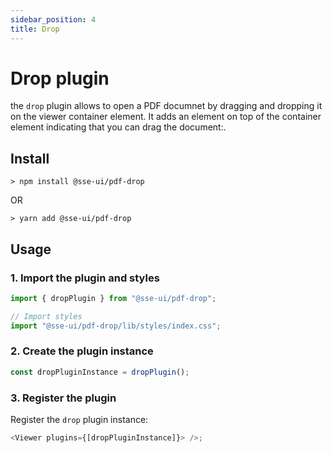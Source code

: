 ```yaml
---
sidebar_position: 4
title: Drop
---
```


# Drop plugin

the `drop` plugin allows to open a PDF documnet by dragging and dropping it on the viewer container element.
It adds an element on top of the container element indicating that you can drag the document:.

## Install

```
> npm install @sse-ui/pdf-drop
```

OR

```
> yarn add @sse-ui/pdf-drop
```

## Usage

### 1. Import the plugin and styles

```javascript
import { dropPlugin } from "@sse-ui/pdf-drop";

// Import styles
import "@sse-ui/pdf-drop/lib/styles/index.css";
```

### 2. Create the plugin instance

```javascript
const dropPluginInstance = dropPlugin();
```

### 3. Register the plugin

Register the `drop` plugin instance:

```javascript
<Viewer plugins={[dropPluginInstance]}> />;
```
